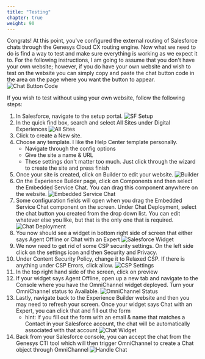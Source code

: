 ```yaml
---
title: "Testing"
chapter: true
weight: 90
---
```


Congrats! At this point, you've configured the external routing of Salesforce chats through the Genesys Cloud CX routing engine. Now what we need to do is find a way to test and make sure everything is working as we expect it to. For the following instructions, I am going to assume that you don't have your own website; however, if you do have your own website and wish to test on the website you can simply copy and paste the chat button code in the area on the page where you want the button to appear.
![Chat Button Code](/images/chatButtonCode.jpg)

If you wish to test without using your own website, follow the following steps:
1. In Salesforce, navigate to the setup portal. 
![SF Setup](/images/SFSetup.jpg)
2. In the quick find box, search and select All Sites under Digital Experiences
![All Sites](/images/allSites.jpg)
3. Click to create a New site.
4. Choose any template. I like the Help Center template personally. 
    - Navigate through the config options
    - Give the site a name & URL
    - These settings don't matter too much. Just click through the wizard to create the site and press finish
5. Once your site is created, click on Builder to edit your website.
![Builder](/images/builder.jpg)
6. On the Experience Builder page, click on Components and then select the Embedded Service Chat. You can drag this component anywhere on the website.
![Embedded Service Chat](/images/embeddedServiceChat.jpg)
7. Some configuration fields will open when you drag the Embedded Service Chat component on the screen. Under Chat Deployment, select the chat button you created from the drop down list. You can edit whatever else you like, but that is the only one that is required.
![Chat Deployment](/images/chatDeployment.jpg)
8. You now should see a widget in bottom right side of screen that either says Agent Offline or Chat with an Expert
![Salesforce Widget](/images/SFWidget.jpg)
9. We now need to get rid of some CSP security settings. On the left side click on the settings icon and then Security and Privacy. 
10. Under Content Security Policy, change it to Relaxed CSP. If there is anything under CSP Errors, click allow.
![CSP Settings](/images/CSPSettings.jpg)
11. In the top right hand side of the screen, click on preview
12. If your widget says Agent Offline, open up a new tab and navigate to the Console where you have the OmniChannel widget deployed. Turn your OmniChannel status to Available.
![OmniChannel Status](/images/omniChannelStatus.jpg)
13. Lastly, navigate back to the Experience Builder website and then you may need to refresh your screen. Once your widget says Chat with an Expert, you can click that and fill out the form
    - hint: if you fill out the form with an email & name that matches a Contact in your Salesforce account, the chat will be automatically associated with that account
    ![Chat Widget](/images/chatWidget.jpg)
14. Back from your Salesforce console, you can accept the chat from the Genesys CTI tool which will then trigger OmniChannel to create a Chat object through OmniChannel
![Handle Chat](/images/handleChat.jpg)

